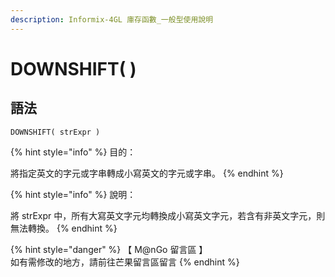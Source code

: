 ```yaml
---
description: Informix-4GL 庫存函數_一般型使用說明
---
```


# DOWNSHIFT( )

## 語法

```
DOWNSHIFT( strExpr )
```

{% hint style="info" %}
目的：

將指定英文的字元或字串轉成小寫英文的字元或字串。
{% endhint %}

{% hint style="info" %}
說明：

將 strExpr 中，所有大寫英文字元均轉換成小寫英文字元，若含有非英文字元，則無法轉換。
{% endhint %}

{% hint style="danger" %}
【 M@nGo 留言區 】\
如有需修改的地方，請前往芒果留言區留言
{% endhint %}
